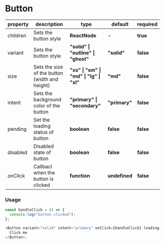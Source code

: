 # Button

| property | description                                    | type                                     | default       | required  |
| -------- | ---------------------------------------------- | ---------------------------------------- | ------------- | --------- |
| children | Sets the button style                          | **ReactNode**                            | **-**         | **true**  |
| variant  | Sets the button style                          | **"solid" \| "outline" \| "ghost"**      | **"solid"**   | **false** |
| size     | Sets the size of the button (width and height) | **"xs" \| "sm" \| "md" \| "lg" \| "xl"** | **"md"**      | **false** |
| intent   | Sets the background color of the button        | **"primary" \| "secondary"**             | **"primary"** | **false** |
| pending  | Set the loading status of button               | **boolean**                              | **false**     | **false** |
| disabled | Disabled state of button                       | **boolean**                              | **false**     | **false** |
| onClick  | Callbacl when the button is clicked            | **function**                             | **undefined** | **false** |

### Usage

```js
const handleClick = () => {
  console.log("button clicked");
};

<Button variant="solid" intent="primary" onClick={handleClick} loading={false}>
  Click me
</Button>;
```
